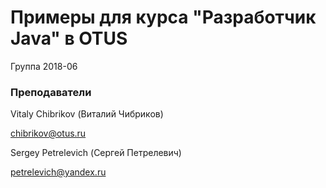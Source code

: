 ﻿# Примеры для курса "Разработчик Java" в OTUS

Группа 2018-06

### Преподаватели
Vitaly Chibrikov (Виталий Чибриков)

chibrikov@otus.ru

Sergey Petrelevich (Сергей Петрелевич)

petrelevich@yandex.ru

